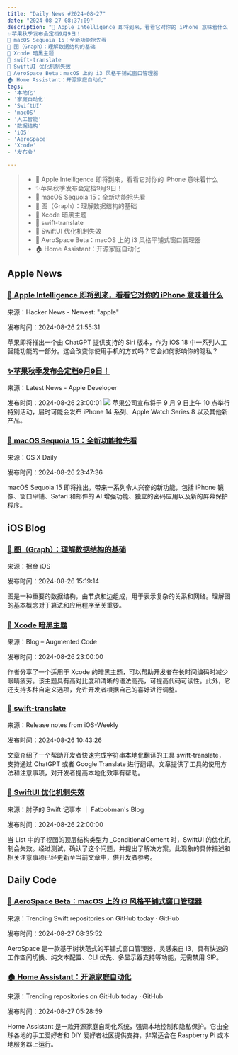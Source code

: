 ```yaml
---
title: "Daily News #2024-08-27"
date: "2024-08-27 08:37:09"
description: "🍎 Apple Intelligence 即将到来，看看它对你的 iPhone 意味着什么
✨苹果秋季发布会定档9月9日！
🌟 macOS Sequoia 15：全新功能抢先看
🌟 图（Graph）：理解数据结构的基础
🎨 Xcode 暗黑主题
🐎 swift-translate
🐛 SwiftUI 优化机制失效
🌟 AeroSpace Beta：macOS 上的 i3 风格平铺式窗口管理器
🏠 Home Assistant：开源家庭自动化"
tags: 
- '本地化'
- '家庭自动化'
- 'SwiftUI'
- 'macOS'
- '人工智能'
- '数据结构'
- 'iOS'
- 'AeroSpace'
- 'Xcode'
- '发布会'

---
```


> - 🍎 Apple Intelligence 即将到来，看看它对你的 iPhone 意味着什么
> - ✨苹果秋季发布会定档9月9日！
> - 🌟 macOS Sequoia 15：全新功能抢先看
> - 🌟 图（Graph）：理解数据结构的基础
> - 🎨 Xcode 暗黑主题
> - 🐎 swift-translate
> - 🐛 SwiftUI 优化机制失效
> - 🌟 AeroSpace Beta：macOS 上的 i3 风格平铺式窗口管理器
> - 🏠 Home Assistant：开源家庭自动化

## Apple News

### [🍎 Apple Intelligence 即将到来，看看它对你的 iPhone 意味着什么](https://www.theguardian.com/technology/article/2024/aug/24/apple-intelligence-iphone-ios-18-siri-chat-gpt-launch)

来源：Hacker News - Newest: "apple"

发布时间：2024-08-26 21:55:31

苹果即将推出一个由 ChatGPT 提供支持的 Siri 版本，作为 iOS 18 中一系列人工智能功能的一部分。这会改变你使用手机的方式吗？它会如何影响你的隐私？

### [✨苹果秋季发布会定档9月9日！](https://developer.apple.com/news/?id=zvdnvggt)

来源：Latest News - Apple Developer

发布时间：2024-08-26 23:00:01
![](https://devimages-cdn.apple.com/wwdc-services/articles/images/AFB3A2B1-7463-4BC2-A7DA-27BAF1AA2636/2048.jpeg)
苹果公司宣布将于 9 月 9 日上午 10 点举行特别活动，届时可能会发布 iPhone 14 系列、Apple Watch Series 8 以及其他新产品。

### [🌟 macOS Sequoia 15：全新功能抢先看](https://osxdaily.com/2024/08/26/macos-sequoia-compatible-macs/)

来源：OS X Daily

发布时间：2024-08-26 23:47:36

macOS Sequoia 15 即将推出，带来一系列令人兴奋的新功能，包括 iPhone 镜像、窗口平铺、Safari 和邮件的 AI 增强功能、独立的密码应用以及新的屏幕保护程序。

## iOS Blog

### [🌟 图（Graph）：理解数据结构的基础](https://juejin.cn/post/7407109654104342538)

来源：掘金 iOS

发布时间：2024-08-26 15:19:14

图是一种重要的数据结构，由节点和边组成，用于表示复杂的关系和网络。理解图的基本概念对于算法和应用程序至关重要。

### [🎨 Xcode 暗黑主题](https://augmentedcode.io/2024/08/26/dark-augmented-code-theme-for-xcode/)

来源：Blog – Augmented Code

发布时间：2024-08-26 23:00:00

作者分享了一个适用于 Xcode 的暗黑主题，可以帮助开发者在长时间编码时减少眼睛疲劳。该主题具有高对比度和清晰的语法高亮，可提高代码可读性。此外，它还支持多种自定义选项，允许开发者根据自己的喜好进行调整。

### [🐎 swift-translate](https://github.com/SwiftOldDriver/iOS-Weekly/releases/tag/%23303)

来源：Release notes from iOS-Weekly

发布时间：2024-08-26 10:43:26

文章介绍了一个帮助开发者快速完成字符串本地化翻译的工具 swift-translate，支持通过 ChatGPT 或者 Google Translate 进行翻译。文章提供了工具的使用方法和注意事项，对开发者提高本地化效率有帮助。

### [🐛 SwiftUI 优化机制失效](https://fatbobman.com/zh/weekly/issue-046/)

来源：肘子的 Swift 记事本 ｜ Fatbobman's Blog

发布时间：2024-08-26 22:00:00

当 List 中的子视图的顶层结构类型为 _ConditionalContent 时，SwiftUI 的优化机制会失效。经过测试，确认了这个问题，并提出了解决方案。此现象的具体描述和相关注意事项已经更新至当前文章中，供开发者参考。

## Daily Code

### [🌟 AeroSpace Beta：macOS 上的 i3 风格平铺式窗口管理器](https://github.com/nikitabobko/AeroSpace)

来源：Trending Swift repositories on GitHub today · GitHub

发布时间：2024-08-27 08:35:52

AeroSpace 是一款基于树状范式的平铺式窗口管理器，灵感来自 i3，具有快速的工作空间切换、纯文本配置、CLI 优先、多显示器支持等功能，无需禁用 SIP。

### [🏠 Home Assistant：开源家庭自动化](https://github.com/home-assistant/core)

来源：Trending repositories on GitHub today · GitHub

发布时间：2024-08-27 05:28:59

Home Assistant 是一款开源家庭自动化系统，强调本地控制和隐私保护。它由全球各地的手工爱好者和 DIY 爱好者社区提供支持，非常适合在 Raspberry Pi 或本地服务器上运行。
